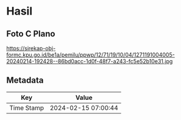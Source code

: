# Hasil

## Foto C Plano

https://sirekap-obj-formc.kpu.go.id/be1a/pemilu/ppwp/12/71/19/10/04/1271191004005-20240214-192428--86bd0acc-1d0f-48f7-a243-fc5e52b10e31.jpg


## Metadata

| Key        | Value               |
| ---------- | ------------------- |
| Time Stamp | 2024-02-15 07:00:44 |



